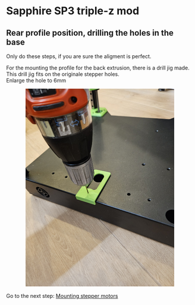 # Sapphire SP3 triple-z mod

## Rear profile position, drilling the holes in the base
Only do these steps, if you are sure the aligment is perfect. <br>

For the mounting the profile for the back extrusion, there is a drill jig made. <br>
This drill jig fits on the originale stepper holes. <br>
Enlarge the hole to 6mm <br>
<p align="center">
  <img width="400" src="../pictures/20240104_094700.jpg">
</p>

Go to the next step: <a href="../steppermount/readme.md">Mounting stepper motors</a>
